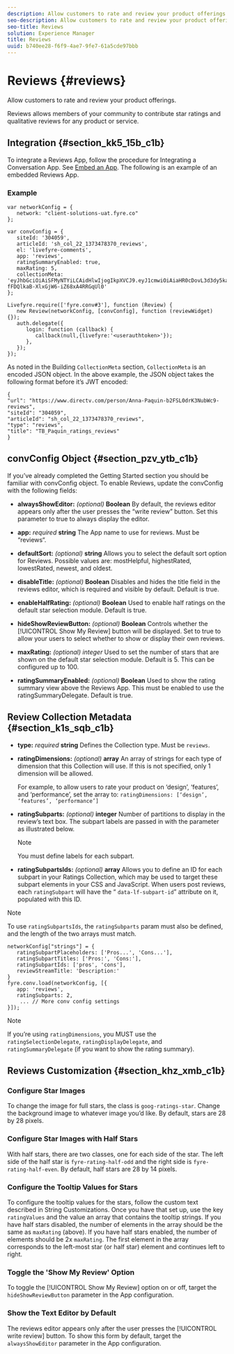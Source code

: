 ```yaml
---
description: Allow customers to rate and review your product offerings.
seo-description: Allow customers to rate and review your product offerings.
seo-title: Reviews
solution: Experience Manager
title: Reviews
uuid: b740ee28-f6f9-4ae7-9fe7-61a5cde97bbb
---
```


# Reviews {#reviews}

Allow customers to rate and review your product offerings.

Reviews allows members of your community to contribute star ratings and qualitative reviews for any product or service.

## Integration {#section_kk5_15b_c1b}

To integrate a Reviews App, follow the procedure for Integrating a Conversation App. See [Embed an App](/help/implementation/c-livefyre-identity-comp/t-using-studio-to-connect-your-social-apps-to-your-livefyre-implementation.md). The following is an example of an embedded Reviews App.

### Example

```
var networkConfig = { 
   network: "client-solutions-uat.fyre.co" 
}; 
  
var convConfig = { 
   siteId: '304059', 
   articleId: 'sh_col_22_1373478370_reviews', 
   el: 'livefyre-comments', 
   app: 'reviews', 
   ratingSummaryEnabled: true, 
   maxRating: 5, 
   collectionMeta: 'eyJhbGciOiAiSFMyNTYiLCAidHlwIjogIkpXVCJ9.eyJ1cmwiOiAiaHR0cDovL3d3dy5kaXJlY3R2LmNvbS9wZXJzb24vQW5uYS1QYXF1aW4tYjJGU0wwZHJLM051YldjOS1yZXZpZXdzIiwgInNpdGVJZCI6ICIzMDQwNTkiLCAiYXJ0aWNsZUlkIjogInNoX2NvbF8yMl8xMzczNDc4MzcwX3Jldmlld3MiLCAidHlwZSI6ICJyZXZpZXdzIiwgInRpdGxlIjogIlRCX1BhcXVpbl9yYXRpbmdzX3Jldmlld3MifQ.hes3KMwygCG-fFDQlkaB-XlxGjW6-iZ68xA4RRGqUl0' 
}; 
  
Livefyre.require(['fyre.conv#3'], function (Review) { 
   new Review(networkConfig, [convConfig], function (reviewWidget) {}); 
   auth.delegate({ 
      login: function (callback) { 
         callback(null,{livefyre:'<userauthtoken>'}); 
      }, 
   }); 
});
```

As noted in the Building `CollectionMeta` section, `CollectionMeta` is an encoded JSON object. In the above example, the JSON object takes the following format before it’s JWT encoded:

```
{ 
"url": "https://www.directv.com/person/Anna-Paquin-b2FSL0drK3NubWc9-reviews",  
"siteId": "304059",  
"articleId": "sh_col_22_1373478370_reviews",  
"type": "reviews",  
"title": "TB_Paquin_ratings_reviews" 
}
```

## convConfig Object {#section_pzv_ytb_c1b}

If you’ve already completed the Getting Started section you should be familiar with convConfig object. To enable Reviews, update the convConfig with the following fields: 

* **alwaysShowEditor:** *(optional)* **Boolean** By default, the reviews editor appears only after the user presses the “write review” button. Set this parameter to true to always display the editor.

* **app:** *required* **string** The App name to use for reviews. Must be “reviews“.

* **defaultSort:** *(optional)* **string** Allows you to select the default sort option for Reviews. Possible values are: mostHelpful, highestRated, lowestRated, newest, and oldest.

* **disableTitle:** *(optional)* **Boolean** Disables and hides the title field in the reviews editor, which is required and visible by default. Default is true.

* **enableHalfRating:** *(optional)* **Boolean** Used to enable half ratings on the default star selection module. Default is true.

* **hideShowReviewButton:** *(optional)* **Boolean** Controls whether the [!UICONTROL Show My Review] button will be displayed. Set to true to allow your users to select whether to show or display their own reviews.

* **maxRating:** *(optional) integer* Used to set the number of stars that are shown on the default star selection module. Default is 5. This can be configured up to 100.

* **ratingSummaryEnabled:** *(optional)* **Boolean** Used to show the rating summary view above the Reviews App. This must be enabled to use the ratingSummaryDelegate. Default is true.

## Review Collection Metadata {#section_k1s_sqb_c1b}

* **type:** *required* **string** Defines the Collection type. Must be `reviews`.

* **ratingDimensions:** *(optional)* **array** An array of strings for each type of dimension that this Collection will use. If this is not specified, only 1 dimension will be allowed.

  For example, to allow users to rate your product on ‘design’, ‘features’, and ‘performance’, set the array to: `ratingDimensions: [‘design’, ‘features’, ‘performance’]`

* **ratingSubparts:** *(optional)* **integer** Number of partitions to display in the review’s text box. The subpart labels are passed in with the parameter as illustrated below.

  >[!NOTE]
  >You must define labels for each subpart.

* **ratingSubpartsIds:** *(optional)* **array** Allows you to define an ID for each subpart in your Ratings Collection, which may be used to target these subpart elements in your CSS and JavaScript. When users post reviews, each `ratingSubpart` will have the “ `data-lf-subpart-id`” attribute on it, populated with this ID.

>[!NOTE]
>
>To use `ratingSubpartsIds`, the `ratingSubparts` param must also be defined, and the length of the two arrays must match.

```
networkConfig["strings"] = { 
   ratingSubpartPlaceholders: ['Pros...', 'Cons...'], 
   ratingSubpartTitles: ['Pros:', 'Cons:'], 
   ratingSubpartIds: ['pros', 'cons'], 
   reviewStreamTitle: 'Description:' 
} 
fyre.conv.load(networkConfig, [{ 
   app: 'reviews', 
   ratingSubparts: 2, 
    ... // More conv config settings 
}]);
```

>[!NOTE]
>
>If you’re using `ratingDimensions`, you MUST use the `ratingSelectionDelegate`, `ratingDisplayDelegate`, and `ratingSummaryDelegate` (if you want to show the rating summary).

## Reviews Customization {#section_khz_xmb_c1b}

### Configure Star Images

To change the image for full stars, the class is `goog-ratings-star`. Change the background image to whatever image you’d like. By default, stars are 28 by 28 pixels.

### Configure Star Images with Half Stars

With half stars, there are two classes, one for each side of the star. The left side of the half star is `fyre-rating-half-odd` and the right side is `fyre-rating-half-even`. By default, half stars are 28 by 14 pixels.

### Configure the Tooltip Values for Stars

To configure the tooltip values for the stars, follow the custom text described in String Customizations. Once you have that set up, use the key `ratingValues` and the value an array that contains the tooltip strings. If you have half stars disabled, the number of elements in the array should be the same as `maxRating` (above). If you have half stars enabled, the number of elements should be 2x `maxRating`. The first element in the array corresponds to the left-most star (or half star) element and continues left to right.

### Toggle the 'Show My Review' Option

To toggle the [!UICONTROL Show My Review] option on or off, target the `hideShowReviewButton` parameter in the App configuration.

### Show the Text Editor by Default

The reviews editor appears only after the user presses the [!UICONTROL write review] button. To show this form by default, target the `alwaysShowEditor` parameter in the App configuration.

